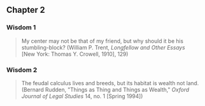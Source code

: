<!--
Copyright (c) 2024 Eikloof
SPDX-License-Identifier: BSD-2-Clause-Patent
-->
## Chapter 2

### Wisdom 1

> My center may not be that of my friend, but why should it be his stumbling-block? (William P. Trent, *Longfellow and Other Essays* [New York: Thomas Y. Crowell, 1910], 129)

### Wisdom 2

> The feudal calculus lives and breeds, but its habitat is wealth not land. (Bernard Rudden, "Things as Thing and Things as Wealth," *Oxford Journal of Legal Studies* 14, no. 1 [Spring 1994])
